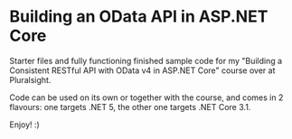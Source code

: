 # Building an OData API in ASP.NET Core
Starter files and fully functioning finished sample code for my "Building a Consistent RESTful API with OData v4 in ASP.NET Core" course over at Pluralsight.  

Code can be used on its own or together with the course, and comes in 2 flavours: one targets .NET 5, the other one targets .NET Core 3.1.  

Enjoy! :) 
